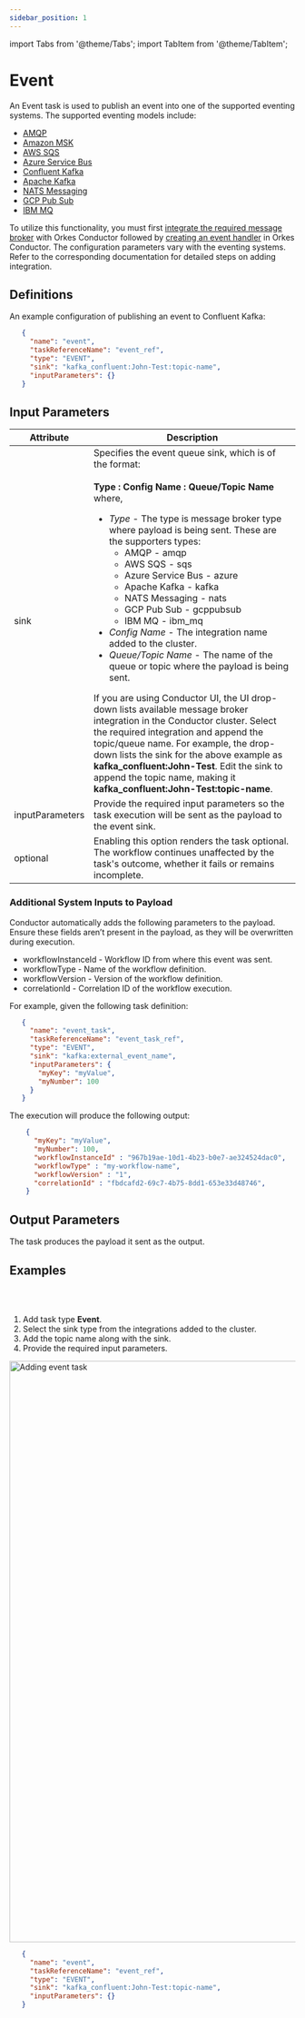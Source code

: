 ```yaml
---
sidebar_position: 1
---
```


import Tabs from '@theme/Tabs';
import TabItem from '@theme/TabItem';

# Event 

An Event task is used to publish an event into one of the supported eventing systems. The supported eventing models include:

- [AMQP](https://orkes.io/content/integrations/message-broker/amqp)
- [Amazon MSK](https://orkes.io/content/integrations/message-broker/amazon-msk)
- [AWS SQS](https://orkes.io/content/integrations/message-broker/aws-sqs)
- [Azure Service Bus](https://orkes.io/content/integrations/message-broker/azure-service-bus)
- [Confluent Kafka](https://orkes.io/content/integrations/message-broker/confluent-kafka)
- [Apache Kafka](https://orkes.io/content/integrations/message-broker/apache-kafka)
- [NATS Messaging](https://orkes.io/content/integrations/message-broker/nats-messaging)
- [GCP Pub Sub](https://orkes.io/content/integrations/message-broker/gcp-pub-sub)
- [IBM MQ](https://orkes.io/content/integrations/message-broker/ibm-mq)

To utilize this functionality, you must first [integrate the required message broker](https://orkes.io/content/category/integrations/message-broker) with Orkes Conductor followed by [creating an event handler](https://orkes.io/content/developer-guides/event-handler) in Orkes Conductor. The configuration parameters vary with the eventing systems. Refer to the corresponding documentation for detailed steps on adding integration.

## Definitions​

An example configuration of publishing an event to Confluent Kafka:

```json
   {
     "name": "event",
     "taskReferenceName": "event_ref",
     "type": "EVENT",
     "sink": "kafka_confluent:John-Test:topic-name",
     "inputParameters": {}
   }
```

## Input Parameters​

| Attribute | Description |
| --------- | ----------- |
| sink | Specifies the event queue sink, which is of the format:<br/><br/>**Type : Config Name : Queue/Topic Name**<br/>where,<ul><li>_Type_ - The type is message broker type where payload is being sent. These are the supporters types:<ul><li>AMQP - amqp</li><li>AWS SQS - sqs</li><li>Azure Service Bus - azure</li><li>Apache Kafka - kafka</li><li>NATS Messaging - nats</li><li>GCP Pub Sub - gcppubsub</li><li>IBM MQ - ibm_mq</li></ul></li><li>*Config Name* - The integration name added to the cluster.</li><li>*Queue/Topic Name* - The name of the queue or topic where the payload is being sent.</li></ul>If you are using Conductor UI, the UI drop-down lists available message broker integration in the Conductor cluster. Select the required integration and append the topic/queue name. For example, the drop-down lists the sink for the above example as **kafka_confluent:John-Test**. Edit the sink to append the topic name, making it **kafka_confluent:John-Test:topic-name**. |
| inputParameters | Provide the required input parameters so the task execution will be sent as the payload to the event sink. |
| optional | Enabling this option renders the task optional. The workflow continues unaffected by the task's outcome, whether it fails or remains incomplete. |

### Additional System Inputs to Payload​

Conductor automatically adds the following parameters to the payload. Ensure these fields aren’t present in the payload, as they will be overwritten during execution.

- workflowInstanceId - Workflow ID from where this event was sent.
- workflowType - Name of the workflow definition.
- workflowVersion - Version of the workflow definition.
- correlationId - Correlation ID of the workflow execution.

For example, given the following task definition:

```json
   {
     "name": "event_task",
     "taskReferenceName": "event_task_ref",
     "type": "EVENT",
     "sink": "kafka:external_event_name",
     "inputParameters": {
       "myKey": "myValue",
       "myNumber": 100
     }
   }
```

The execution will produce the following output:

```json
    {
      "myKey": "myValue",
      "myNumber": 100,
      "workflowInstanceId" : "967b19ae-10d1-4b23-b0e7-ae324524dac0",
      "workflowType" : "my-workflow-name",
      "workflowVersion" : "1",
      "correlationId" : "fbdcafd2-69c7-4b75-8dd1-653e33d48746",
    }
```

## Output Parameters​

The task produces the payload it sent as the output.

## Examples

<Tabs>
<TabItem value="UI" label="UI" className="paddedContent">

<div className="row">
<div className="col col--4">

<br/>
<br/>

1. Add task type **Event**.
2. Select the sink type from the integrations added to the cluster.
3. Add the topic name along with the sink.
4. Provide the required input parameters.

</div>
<div className="col">
<div className="embed-loom-video">

<p><img src="/content/img/ui-guide-event-task.png" alt="Adding event task" width="1024" height="auto"/></p>

</div>
</div>
</div>



</TabItem>
 <TabItem value="JSON" label="JSON">

```json
   {
     "name": "event",
     "taskReferenceName": "event_ref",
     "type": "EVENT",
     "sink": "kafka_confluent:John-Test:topic-name",
     "inputParameters": {}
   }
```

</TabItem>
</Tabs>


